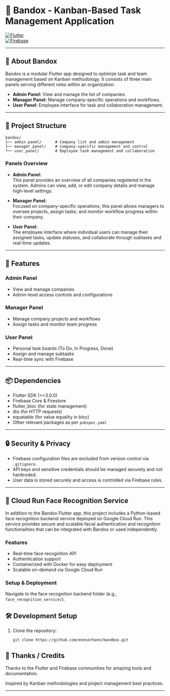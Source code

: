 # 🎯 Bandox - Kanban-Based Task Management Application

[![Flutter](https://img.shields.io/badge/Flutter-02569B?style=for-the-badge&logo=flutter&logoColor=white)](https://flutter.dev/)  
[![Firebase](https://img.shields.io/badge/Firebase-FFCA28?style=for-the-badge&logo=firebase&logoColor=black)](https://firebase.google.com/)

---

## 🚀 About Bandox

Bandox is a modular Flutter app designed to optimize task and team management based on Kanban methodology. It consists of three main panels serving different roles within an organization:

- **Admin Panel:** View and manage the list of companies.  
- **Manager Panel:** Manage company-specific operations and workflows.  
- **User Panel:** Employee interface for task and collaboration management.

---

## 📁 Project Structure

```plaintext
bandox/
├── admin_panel/      # Company list and admin management
├── manager_panel/    # Company-specific management and control
└── user_panel/       # Employee task management and collaboration
```

### Panels Overview

- **Admin Panel:**  
  This panel provides an overview of all companies registered in the system. Admins can view, add, or edit company details and manage high-level settings.

- **Manager Panel:**  
  Focused on company-specific operations, this panel allows managers to oversee projects, assign tasks, and monitor workflow progress within their company.

- **User Panel:**  
  The employee interface where individual users can manage their assigned tasks, update statuses, and collaborate through subtasks and real-time updates.

---

## 📱 Features

### Admin Panel

- View and manage companies  
- Admin-level access controls and configurations  

### Manager Panel

- Manage company projects and workflows  
- Assign tasks and monitor team progress  

### User Panel

- Personal task boards (To Do, In Progress, Done)  
- Assign and manage subtasks  
- Real-time sync with Firebase

---

## 📦 Dependencies

- Flutter SDK (>=3.0.0)  
- Firebase Core & Firestore  
- flutter_bloc (for state management)  
- dio (for HTTP requests)  
- equatable (for value equality in bloc)  
- Other relevant packages as per `pubspec.yaml`

---

## 🔒 Security & Privacy

- Firebase configuration files are excluded from version control via `.gitignore`.  
- API keys and sensitive credentials should be managed securely and not hardcoded.  
- User data is stored securely and access is controlled via Firebase rules.

---

## 🤖 Cloud Run Face Recognition Service

In addition to the Bandox Flutter app, this project includes a Python-based face recognition backend service deployed on Google Cloud Run. This service provides secure and scalable facial authentication and recognition functionalities that can be integrated with Bandox or used independently.

### Features

- Real-time face recognition API  
- Authentication support  
- Containerized with Docker for easy deployment  
- Scalable on-demand via Google Cloud Run  

### Setup & Deployment

Navigate to the face recognition backend folder (e.g., `face_recognition_service/`).  

## 🛠️ Development Setup

1. Clone the repository:  
   ```bash
   git clone https://github.com/enesorhann/bandbox.git


## 🙏 Thanks / Credits
Thanks to the Flutter and Firebase communities for amazing tools and documentation.

Inspired by Kanban methodologies and project management best practices.

---
